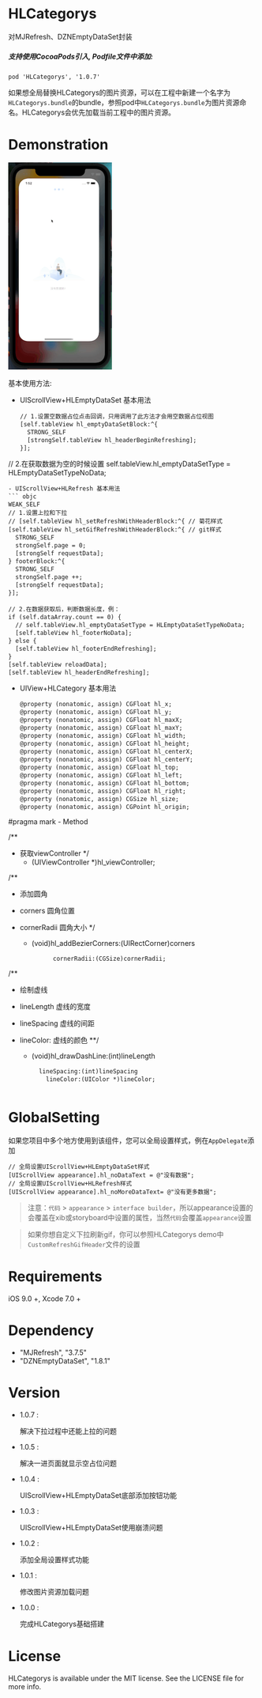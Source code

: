 # HLCategorys

对MJRefresh、DZNEmptyDataSet封装

##### 支持使用CocoaPods引入, Podfile文件中添加:

```objc
pod 'HLCategorys', '1.0.7'
```

如果想全局替换HLCategorys的图片资源，可以在工程中新建一个名字为`HLCategorys.bundle`的bundle，参照pod中`HLCategorys.bundle`为图片资源命名。HLCategorys会优先加载当前工程中的图片资源。

# Demonstration

![image](https://github.com/huangchangweng/HLCategorys/blob/main/QQ20220610-135255.gif)

基本使用方法:<p>

- UIScrollView+HLEmptyDataSet 基本用法
  
  ```objc
  // 1.设置空数据占位点击回调，只用调用了此方法才会用空数据占位视图
  [self.tableView hl_emptyDataSetBlock:^{
    STRONG_SELF
    [strongSelf.tableView hl_headerBeginRefreshing];
  }];
  ```

// 2.在获取数据为空的时候设置
self.tableView.hl_emptyDataSetType = HLEmptyDataSetTypeNoData;

```
- UIScrollView+HLRefresh 基本用法
``` objc
WEAK_SELF
// 1.设置上拉和下拉
// [self.tableView hl_setRefreshWithHeaderBlock:^{ // 菊花样式
[self.tableView hl_setGifRefreshWithHeaderBlock:^{ // git样式
  STRONG_SELF
  strongSelf.page = 0;
  [strongSelf requestData];
} footerBlock:^{
  STRONG_SELF
  strongSelf.page ++;
  [strongSelf requestData];
}];

// 2.在数据获取后，判断数据长度，例：
if (self.dataArray.count == 0) {
  // self.tableView.hl_emptyDataSetType = HLEmptyDataSetTypeNoData;
  [self.tableView hl_footerNoData];
} else {
  [self.tableView hl_footerEndRefreshing];
}
[self.tableView reloadData];
[self.tableView hl_headerEndRefreshing];
```

- UIView+HLCategory 基本用法
  
  ```objc
  @property (nonatomic, assign) CGFloat hl_x;
  @property (nonatomic, assign) CGFloat hl_y;
  @property (nonatomic, assign) CGFloat hl_maxX;
  @property (nonatomic, assign) CGFloat hl_maxY;
  @property (nonatomic, assign) CGFloat hl_width;
  @property (nonatomic, assign) CGFloat hl_height;
  @property (nonatomic, assign) CGFloat hl_centerX;
  @property (nonatomic, assign) CGFloat hl_centerY;
  @property (nonatomic, assign) CGFloat hl_top;
  @property (nonatomic, assign) CGFloat hl_left;
  @property (nonatomic, assign) CGFloat hl_bottom;
  @property (nonatomic, assign) CGFloat hl_right;
  @property (nonatomic, assign) CGSize hl_size;
  @property (nonatomic, assign) CGPoint hl_origin;
  ```

#pragma mark - Method

/**

* 获取viewController
  */
  - (UIViewController *)hl_viewController;

/**

* 添加圆角

* corners 圆角位置

* cornerRadii 圆角大小
  */
  
  - (void)hl_addBezierCorners:(UIRectCorner)corners
    
              cornerRadii:(CGSize)cornerRadii;

/**

* 绘制虚线

* lineLength  虚线的宽度

* lineSpacing 虚线的间距

* lineColor:  虚线的颜色
  **/
  
  - (void)hl_drawDashLine:(int)lineLength
    
          lineSpacing:(int)lineSpacing
            lineColor:(UIColor *)lineColor;
    
    ```
    
    ```

# GlobalSetting

如果您项目中多个地方使用到该组件，您可以全局设置样式，例在`AppDelegate`添加

```objc
// 全局设置UIScrollView+HLEmptyDataSet样式
[UIScrollView appearance].hl_noDataText = @"没有数据";
// 全局设置UIScrollView+HLRefresh样式
[UIScrollView appearance].hl_noMoreDataText= @"没有更多数据";
```

> 注意：`代码` > `appearance` > `interface builder`，所以appearance设置的会覆盖在xib或storyboard中设置的属性，当然`代码`会覆盖`appearance`设置

>  如果你想自定义下拉刷新gif，你可以参照HLCategorys demo中`CustomRefreshGifHeader`文件的设置

# Requirements

iOS 9.0 +, Xcode 7.0 +

# Dependency

- "MJRefresh", "3.7.5"
- "DZNEmptyDataSet", "1.8.1"

# Version

* 1.0.7 :
  
  解决下拉过程中还能上拉的问题

* 1.0.5 :
  
  解决一进页面就显示空占位问题

* 1.0.4 :
  
  UIScrollView+HLEmptyDataSet底部添加按钮功能

* 1.0.3 :
  
  UIScrollView+HLEmptyDataSet使用崩溃问题

* 1.0.2 :
  
  添加全局设置样式功能

* 1.0.1 :
  
  修改图片资源加载问题

* 1.0.0 :
  
  完成HLCategorys基础搭建

# License

HLCategorys is available under the MIT license. See the LICENSE file for more info.
